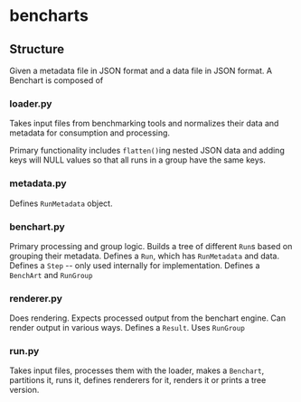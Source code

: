 # bencharts

## Structure

Given a metadata file in JSON format and a data file in JSON format.
A Benchart is composed of

### loader.py
Takes input files from benchmarking tools and normalizes their data and
metadata for consumption and processing.

Primary functionality includes `flatten()`ing nested JSON data and adding keys
will NULL values so that all runs in a group have the same keys.

### metadata.py
Defines `RunMetadata` object.

### benchart.py
Primary processing and group logic. Builds a tree of different `Run`s based on
grouping their metadata.
Defines a `Run`, which has `RunMetadata` and data.
Defines a `Step` -- only used internally for implementation.
Defines a `BenchArt` and `RunGroup`

### renderer.py
Does rendering. Expects processed output from the benchart engine. Can render
output in various ways.
Defines a `Result`. Uses `RunGroup`

### run.py
Takes input files, processes them with the loader, makes a `Benchart`,
partitions it, runs it, defines renderers for it, renders it or prints a tree
version.
